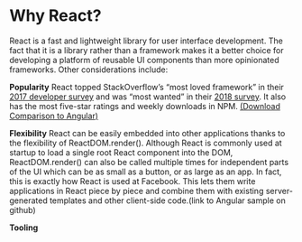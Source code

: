 # Why React?

React is a fast and lightweight library for user interface development. The fact that it is a library rather than a framework makes it a better choice for developing a platform of reusable UI components than more opinionated frameworks. Other considerations include:

**Popularity** React topped StackOverflow’s “most loved framework” in their [2017 developer survey](https://insights.stackoverflow.com/survey/2017#technology-most-loved-dreaded-and-wanted-frameworks-libraries-and-other-technologies
) and was “most wanted” in their [2018 survey](https://insights.stackoverflow.com/survey/2018#technology-most-loved-dreaded-and-wanted-frameworks-libraries-and-tools). It also has the most five-star ratings and weekly downloads in NPM.
[(Download Comparison to Angular)](http://www.npmtrends.com/angular-vs-react-vs-@angular/core)

**Flexibility** React can be easily embedded into other applications thanks to the flexibility of ReactDOM.render(). Although React is commonly used at startup to load a single root React component into the DOM, ReactDOM.render() can also be called multiple times for independent parts of the UI which can be as small as a button, or as large as an app. In fact, this is exactly how React is used at Facebook. This lets them write applications in React piece by piece and combine them with existing server-generated templates and other client-side code.(link to Angular sample on github)

**Tooling**